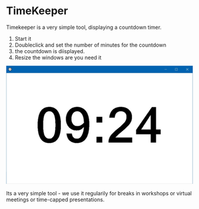 TimeKeeper
=========

Timekeeper is a very simple tool, displaying a countdown timer. 

1. Start it
2. Doubleclick and set the number of minutes for the countdown
3. the countdown is diisplayed.
4. Resize the windows are you need it

![Image](screenshot.jpg)

Its a very simple tool - we use it regularily for breaks in workshops or virtual meetings or time-capped presentations.